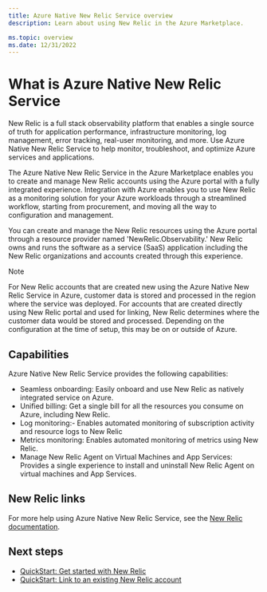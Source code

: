 ```yaml
---
title: Azure Native New Relic Service overview
description: Learn about using New Relic in the Azure Marketplace.

ms.topic: overview
ms.date: 12/31/2022
---
```


# What is Azure Native New Relic Service

New Relic is a full stack observability platform that enables a single source of truth for application performance, infrastructure monitoring, log management, error tracking, real-user monitoring, and more. Use Azure Native New Relic Service to help monitor, troubleshoot, and optimize Azure services and applications.

The Azure Native New Relic Service in the Azure Marketplace enables you to create and manage New Relic accounts using the Azure portal with a fully integrated experience. Integration with Azure enables you to use New Relic as a monitoring solution for your Azure workloads through a streamlined workflow, starting from procurement, and moving all the way to configuration and management.

You can create and manage the New Relic resources using the Azure portal through a resource provider named 'NewRelic.Observability.' New Relic owns and runs the software as a service (SaaS) application including the New Relic organizations and accounts created through this experience.

> [!NOTE]
> For New Relic accounts that are created new using the Azure Native New Relic Service in Azure, customer data is stored and processed in the region where the service was deployed.
> For accounts that are created directly using New Relic portal and used for linking, New Relic determines where the customer data would be stored and processed. Depending on the configuration at the time of setup, this may be on or outside of Azure.
<!-- This needs clarification -->

## Capabilities

Azure Native New Relic Service provides the following capabilities:

- Seamless onboarding: Easily onboard and use New Relic as natively integrated service on Azure.
- Unified billing: Get a single bill for all the resources you consume on Azure, including New Relic.
- Log monitoring:- Enables automated monitoring of subscription activity and resource logs to New Relic
- Metrics monitoring: Enables automated monitoring of metrics using New Relic.
- Manage New Relic Agent on Virtual Machines and App Services: Provides a single experience to install and uninstall New Relic Agent on virtual machines and App Services.

## New Relic links

For more help using Azure Native New Relic Service, see the [New Relic documentation](https://docs.newrelic.com/).

## Next steps

- [QuickStart: Get started with New Relic](new-relic-create.md)
- [QuickStart: Link to an existing New Relic account](new-relic-link-to-existing.md)
